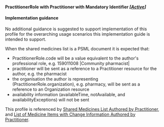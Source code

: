 #### PractitionerRole with Practitioner with Mandatory Identifier *[[Active](http://hl7.org/fhir/stu3/valueset-publication-status.html)]*

#### Implementation guidance

No additional guidance is suggested to support implementation of this profile for the overarching usage scenarios this implementation guide is intended to support.

When the shared medicines list is a PSML document it is expected that:

* PractitionerRole.code will be a value equivalent to the author's professional role, e.g. 159011008 \|Community pharmacist\|
* practitioner will be sent as a reference to a Practitioner resource for the author, e.g. the pharmacist
* the organisation the author is representing (PractitionerRole.organization), e.g. pharmacy, will be sent as a reference to an Organization resource
* availability information (availableTime, notAvailable, and availabilityExceptions) will not be sent

This profile is referenced by [Shared Medicines List Authored by Practitioner](http://ns.electronichealth.net.au/ci/fhir/3.0/StructureDefinition/composition-sml-prac-1),
and [List of Medicine Items with Change Information Authored by Practitioner](http://ns.electronichealth.net.au/ci/fhir/3.0/StructureDefinition/list-sml-pracchanges-1).